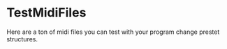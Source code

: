 # TestMidiFiles
Here are a ton of midi files you can test with your program change prestet structures.
